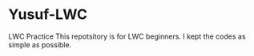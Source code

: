 # Yusuf-LWC
LWC Practice
This repotsitory is for LWC beginners. 
I kept the codes as simple as possible.
